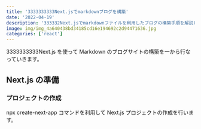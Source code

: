 ```yaml
---
title: '3333333333Next.jsでmarkdownブログを構築'
date: '2022-04-19'
description: '333332Next.jsでmarkdownファイルを利用したブログの構築手順を解説しています。'
image: img/img_4a640438bd34185cd16e194692c2d94471636.jpg
categories: ['react']
---
```


3333333333Next.js を使って Markdown のブログサイトの構築を一から行なっていきます。

## Next.js の準備

### プロジェクトの作成

npx create-next-app コマンドを利用して Next.js プロジェクトの作成を行います。
